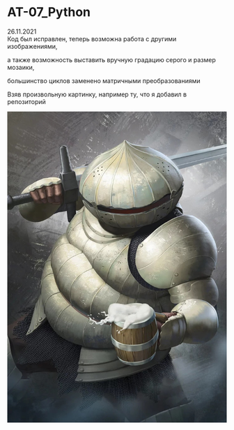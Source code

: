 # AT-07_Python
26.11.2021<br/>
Код был исправлен, теперь возможна работа с другими изображениями,<p> 
а также возможность выставить вручную градацию серого и размер мозаики,<p> 
большинство циклов заменено матричными преобразованиями<p>
Взяв произвольную картинку, например ту, что я добавил в репозиторий<p>
<img src="Siegmeyer of Catarina.jpg">
